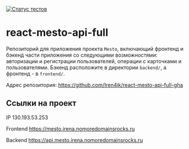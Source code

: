 [![Статус тестов](../../actions/workflows/tests.yml/badge.svg)](../../actions/workflows/tests.yml)

# react-mesto-api-full
Репозиторий для приложения проекта `Mesto`, включающий фронтенд и бэкенд части приложения со следующими возможностями: авторизации и регистрации пользователей, операции с карточками и пользователями. Бэкенд расположите в директории `backend/`, а фронтенд - в `frontend/`. 

Адрес репозитория: https://github.com/Iren4ik/react-mesto-api-full-gha

## Ссылки на проект

IP 130.193.53.253

Frontend https://mesto.irena.nomoredomainsrocks.ru

Backend https://api.mesto.irena.nomoredomainsrocks.ru
